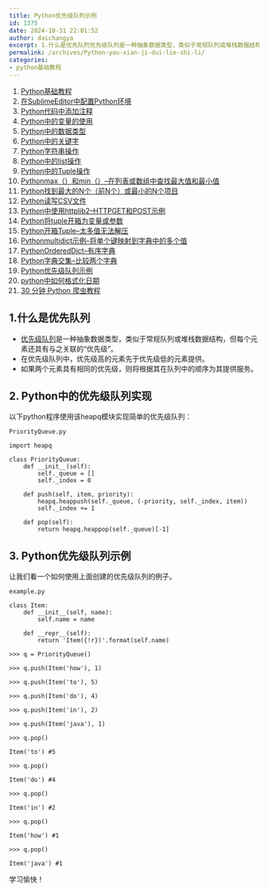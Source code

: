 ```yaml
---
title: Python优先级队列示例
id: 1375
date: 2024-10-31 22:01:52
author: daichangya
excerpt: 1.什么是优先队列优先级队列是一种抽象数据类型，类似于常规队列或堆栈数据结构，但每个元素还具有与之关联的“优先级”。在优先级队列中，优先级高的元素先于优先级低的元素提供。如果两个元素具有相同的优先级，则将根据其在队列中的顺序为其提供服务。2.Python中的优先级队列实现以下python程序使用该h
permalink: /archives/Python-you-xian-ji-dui-lie-shi-li/
categories:
- python基础教程
---
```


1. [Python基础教程](https://blog.jsdiff.com/archives/python基础教程)
2. [在SublimeEditor中配置Python环境](https://blog.jsdiff.com/archives/在sublimeeditor中配置python环境)
3. [Python代码中添加注释](https://blog.jsdiff.com/archives/python代码中添加注释)
4. [Python中的变量的使用](https://blog.jsdiff.com/archives/python中的变量的使用)
5. [Python中的数据类型](https://blog.jsdiff.com/archives/python中的数据类型)
6. [Python中的关键字](https://blog.jsdiff.com/archives/python中的关键字)
7. [Python字符串操作](https://blog.jsdiff.com/archives/python字符串操作)
8. [Python中的list操作](https://blog.jsdiff.com/archives/python中的list操作)
9. [Python中的Tuple操作](https://blog.jsdiff.com/archives/python中的tuple操作)
10. [Pythonmax（）和min（）–在列表或数组中查找最大值和最小值](https://blog.jsdiff.com/archives/pythonmax和min在列表或数组中查找最大值和最小值)
11. [Python找到最大的N个（前N个）或最小的N个项目](https://blog.jsdiff.com/archives/python找到最大的n个前n个或最小的n个项目)
12. [Python读写CSV文件](https://blog.jsdiff.com/archives/python读写csv文件)
13. [Python中使用httplib2–HTTPGET和POST示例](https://blog.jsdiff.com/archives/python中使用httplib2httpget和post示例)
14. [Python将tuple开箱为变量或参数](https://blog.jsdiff.com/archives/python将tuple开箱为变量或参数)
15. [Python开箱Tuple–太多值无法解压](https://blog.jsdiff.com/archives/python开箱tuple太多值无法解压)
16. [Pythonmultidict示例–将单个键映射到字典中的多个值](https://blog.jsdiff.com/archives/pythonmultidict示例将单个键映射到字典中的多个值)
17. [PythonOrderedDict–有序字典](https://blog.jsdiff.com/archives/pythonordereddict有序字典)
18. [Python字典交集–比较两个字典](https://blog.jsdiff.com/archives/python字典交集比较两个字典)
19. [Python优先级队列示例](https://blog.jsdiff.com/archives/python优先级队列示例)
20. [python中如何格式化日期](https://blog.jsdiff.com/archives/python%E4%B8%AD%E5%A6%82%E4%BD%95%E6%A0%BC%E5%BC%8F%E5%8C%96%E6%97%A5%E6%9C%9F)
21. [30 分钟 Python 爬虫教程](https://blog.jsdiff.com/archives/30%E5%88%86%E9%92%9Fpython%E7%88%AC%E8%99%AB%E6%95%99%E7%A8%8B)

1.什么是优先队列
---------

*   [优先级队列](https://en.wikipedia.org/wiki/Priority_queue)是一种抽象数据类型，类似于常规队列或堆栈数据结构，但每个元素还具有与之关联的“优先级”。
*   在优先级队列中，优先级高的元素先于优先级低的元素提供。
*   如果两个元素具有相同的优先级，则将根据其在队列中的顺序为其提供服务。

2\. Python中的优先级队列实现
-------------------

以下python程序使用该heapq模块实现简单的优先级队列：
```
PriorityQueue.py

import heapq

class PriorityQueue:
	def __init__(self):
		self._queue = []
		self._index = 0

	def push(self, item, priority):
		heapq.heappush(self._queue, (-priority, self._index, item))
		self._index += 1

	def pop(self):
		return heapq.heappop(self._queue)[-1]
```
3\. Python优先级队列示例
-----------------

让我们看一个如何使用上面创建的优先级队列的例子。

```
example.py

class Item:
	def __init__(self, name):
		self.name = name

	def __repr__(self):
		return 'Item({!r})'.format(self.name)

>>> q = PriorityQueue()

>>> q.push(Item('how'), 1)

>>> q.push(Item('to'), 5)

>>> q.push(Item('do'), 4)

>>> q.push(Item('in'), 2)

>>> q.push(Item('java'), 1)

>>> q.pop()

Item('to') #5

>>> q.pop()

Item('do') #4

>>> q.pop()

Item('in') #2

>>> q.pop()

Item('how') #1

>>> q.pop()

Item('java') #1
```
学习愉快！
